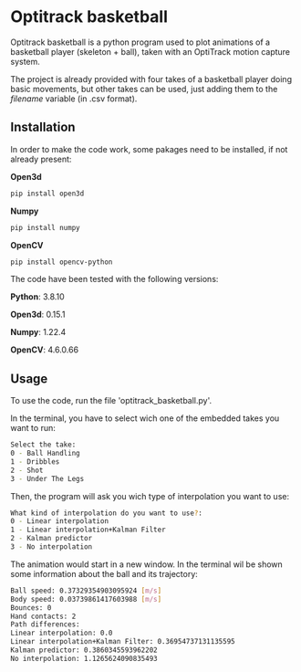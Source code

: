 # Optitrack basketball

Optitrack basketball is a python program used to plot animations of a basketball player (skeleton + ball), taken with an OptiTrack motion capture system.

The project is already provided with four takes of a basketball player doing basic movements, but other takes can be used, just adding them to the *filename* variable (in .csv format).

## Installation
 
In order to make the code work, some pakages need to be installed, if not already present:

**Open3d**

```bash
pip install open3d
```

**Numpy**

```bash
pip install numpy
```

**OpenCV**

```bash
pip install opencv-python
```

The code have been tested with the following versions:

**Python**: 3.8.10

**Open3d**: 0.15.1

**Numpy**: 1.22.4

**OpenCV**: 4.6.0.66

## Usage

To use the code, run the file 'optitrack_basketball.py'. 

In the terminal, you have to select wich one of the embedded takes you want to run:

```bash
Select the take: 
0 - Ball Handling
1 - Dribbles     
2 - Shot
3 - Under The Legs
```

Then, the program will ask you wich type of interpolation you want to use: 

```bash
What kind of interpolation do you want to use?:
0 - Linear interpolation
1 - Linear interpolation+Kalman Filter
2 - Kalman predictor
3 - No interpolation
```
The animation would start in a new window.
In the terminal wil be shown some information about the ball and its trajectory:

```bash
Ball speed: 0.37329354903095924 [m/s]
Body speed: 0.03739861417603988 [m/s]
Bounces: 0
Hand contacts: 2
Path differences:
Linear interpolation: 0.0
Linear interpolation+Kalman Filter: 0.36954737131135595
Kalman predictor: 0.3860345593962202
No interpolation: 1.1265624090835493
```

